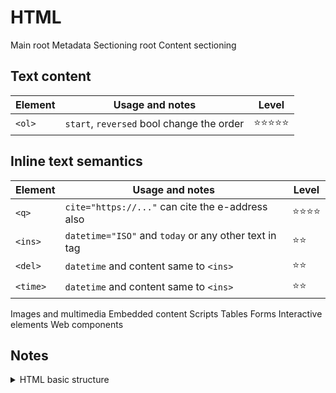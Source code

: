 # HTML

Main root
Metadata
Sectioning root
Content sectioning

## Text content

|Element|Usage and notes|Level|
|-------|---------------|-----|
|`<ol>`|`start`, `reversed` bool change the order|:star::star::star::star::star:|

## Inline text semantics

|Element|Usage and notes|Level|
|-------|---------------|-----|
|`<q>`|`cite="https://..."` can cite the e-address also|:star::star::star::star:|
|`<ins>`|`datetime="ISO"` and `today` or any other text in tag|:star::star:|
|`<del>`|`datetime` and content same to `<ins>`|:star::star:|
|`<time>`|`datetime` and content same to `<ins>`|:star::star:|


Images and multimedia
Embedded content
Scripts
Tables
Forms
Interactive elements
Web components

## Notes

<details>
<summary>HTML basic structure</summary>

```HTML
<!doctype html>
<head>
  <meta charset="utf-8">
  <meta name="viewport" content="width=device-width, initial-scale=1">
  <!-- optional: start -->
  <meta name="keywords" content="...">
  <meta name="description" content="...">
  <!-- optional: end -->
  <title>Title</title>
  <link href="#" rel="stylesheet">
</head>
<body>
</body>
```

</details>